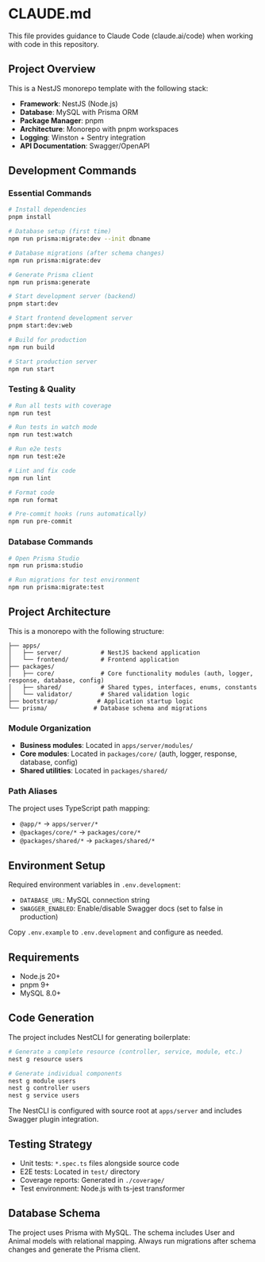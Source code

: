 # CLAUDE.md

This file provides guidance to Claude Code (claude.ai/code) when working with code in this repository.

## Project Overview

This is a NestJS monorepo template with the following stack:
- **Framework**: NestJS (Node.js)
- **Database**: MySQL with Prisma ORM
- **Package Manager**: pnpm
- **Architecture**: Monorepo with pnpm workspaces
- **Logging**: Winston + Sentry integration
- **API Documentation**: Swagger/OpenAPI

## Development Commands

### Essential Commands
```bash
# Install dependencies
pnpm install

# Database setup (first time)
npm run prisma:migrate:dev --init dbname

# Database migrations (after schema changes)
npm run prisma:migrate:dev

# Generate Prisma client
npm run prisma:generate

# Start development server (backend)
pnpm start:dev

# Start frontend development server
pnpm start:dev:web

# Build for production
npm run build

# Start production server
npm run start
```

### Testing & Quality
```bash
# Run all tests with coverage
npm run test

# Run tests in watch mode
npm run test:watch

# Run e2e tests
npm run test:e2e

# Lint and fix code
npm run lint

# Format code
npm run format

# Pre-commit hooks (runs automatically)
npm run pre-commit
```

### Database Commands
```bash
# Open Prisma Studio
npm run prisma:studio

# Run migrations for test environment
npm run prisma:migrate:test
```

## Project Architecture

This is a monorepo with the following structure:

```
├── apps/
│   ├── server/           # NestJS backend application
│   └── frontend/         # Frontend application
├── packages/
│   ├── core/             # Core functionality modules (auth, logger, response, database, config)
│   ├── shared/           # Shared types, interfaces, enums, constants
│   └── validator/        # Shared validation logic
├── bootstrap/           # Application startup logic
└── prisma/             # Database schema and migrations
```

### Module Organization
- **Business modules**: Located in `apps/server/modules/`
- **Core modules**: Located in `packages/core/` (auth, logger, response, database, config)
- **Shared utilities**: Located in `packages/shared/`

### Path Aliases
The project uses TypeScript path mapping:
- `@app/*` → `apps/server/*`
- `@packages/core/*` → `packages/core/*`
- `@packages/shared/*` → `packages/shared/*`

## Environment Setup

Required environment variables in `.env.development`:
- `DATABASE_URL`: MySQL connection string
- `SWAGGER_ENABLED`: Enable/disable Swagger docs (set to false in production)

Copy `.env.example` to `.env.development` and configure as needed.

## Requirements

- Node.js 20+
- pnpm 9+
- MySQL 8.0+

## Code Generation

The project includes NestCLI for generating boilerplate:

```bash
# Generate a complete resource (controller, service, module, etc.)
nest g resource users

# Generate individual components
nest g module users
nest g controller users
nest g service users
```

The NestCLI is configured with source root at `apps/server` and includes Swagger plugin integration.

## Testing Strategy

- Unit tests: `*.spec.ts` files alongside source code
- E2E tests: Located in `test/` directory
- Coverage reports: Generated in `./coverage/`
- Test environment: Node.js with ts-jest transformer

## Database Schema

The project uses Prisma with MySQL. The schema includes User and Animal models with relational mapping. Always run migrations after schema changes and generate the Prisma client.